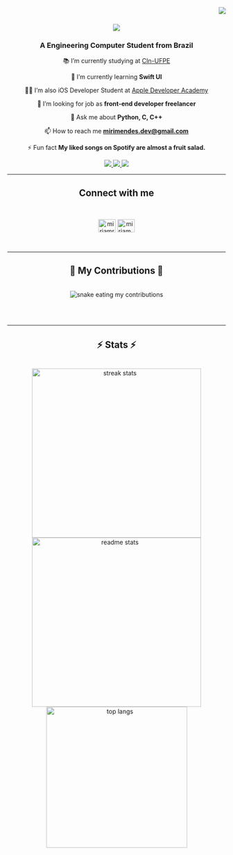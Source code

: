 <img align="right" src="https://visitor-badge.laobi.icu/badge?page_id=miriamrms.miriamrms"/>

<h1 align="center">
    <img src="https://readme-typing-svg.herokuapp.com/?font=Righteous&size=35&center=true&vCenter=true&width=500&height=70&duration=4000&lines=Hi+There!+👋;+I'm+Miriam+Mendes!;&color=961EE6" />
</h1>

<h3 align="center">A Engineering Computer Student from Brazil</h3>

<div align = "center">

📚 I’m currently studying at [CIn-UFPE](https://portal.cin.ufpe.br/)

🌱 I’m currently learning **Swift UI**

👩‍💻 I’m also iOS Developer Student at [Apple Developer Academy](https://www.developeracademy.cin.ufpe.br/)

🤝 I’m looking for job as **front-end developer freelancer**

💬 Ask me about **Python, C, C++**

📫 How to reach me **mirimendes.dev@gmail.com**

⚡ Fun fact **My liked songs on Spotify are almost a fruit salad.**

  </div>

  <div align="center"> 
  <a href="mailto:mirimendes.dev@gmail.com">
    <img src="https://img.shields.io/badge/Gmail-333333?style=for-the-badge&logo=gmail&logoColor=red" />
  </a>
  <a href="https://linkedin.com/in/miriamrms" target="_blank">
    <img src="https://img.shields.io/badge/LinkedIn-0077B5?style=for-the-badge&logo=linkedin&logoColor=white" target="_blank" />
  </a>
  <a href="https://miriamrms.github.io" target="_blank">
     <img src="https://img.shields.io/badge/Portfolio-FF5722?style=for-the-badge&logo=todoist&logoColor=white" target="_blank" /> <!-- sqlite, safari, google-chrome are other good icon options -->
  </a>
</div>

<hr/>

<h2 align="center">Connect with me</h2>
<br/>
<p align="center">
<a href="https://linkedin.com/in/miriamrms" target="blank"><img align="center" src="https://raw.githubusercontent.com/rahuldkjain/github-profile-readme-generator/master/src/images/icons/Social/linked-in-alt.svg" alt="miriamrms" height="30" width="40" /></a>
<a href="https://instagram.com/miriam_rayane" target="blank"><img align="center" src="https://raw.githubusercontent.com/rahuldkjain/github-profile-readme-generator/master/src/images/icons/Social/instagram.svg" alt="miriam_rayane" height="30" width="40" /></a>
</p>
<br/>
<hr/>

<div align="center">
  <h2>🐍 My Contributions 🐍</h2>
  <br>
  <img alt="snake eating my contributions" src="https://raw.githubusercontent.com/miriamrms/miriamrms/output/github-contribution-grid-snake.svg" />
  
  <br/><br/>
</div>

<hr/>

<h2 align="center">⚡ Stats ⚡</h2>
<br>

<div align=center>
  <img width=390 src="https://streak-stats.demolab.com/?user=miriamrms&count_private=true&theme=react&border_radius=10" alt="streak stats"/>
  <img width=390 src="https://github-readme-stats.vercel.app/api?username=miriamrms&count_private=true&show_icons=true&theme=react&rank_icon=github&border_radius=10" alt="readme stats" />
  <br/>
  <img width=325 align="center" src="https://github-readme-stats.vercel.app/api/top-langs/?username=miriamrms&hide=HTML&langs_count=8&layout=compact&theme=react&border_radius=10&size_weight=0.5&count_weight=0.5&exclude_repo=github-readme-stats" alt="top langs" />
</div>

<br/><br/>
